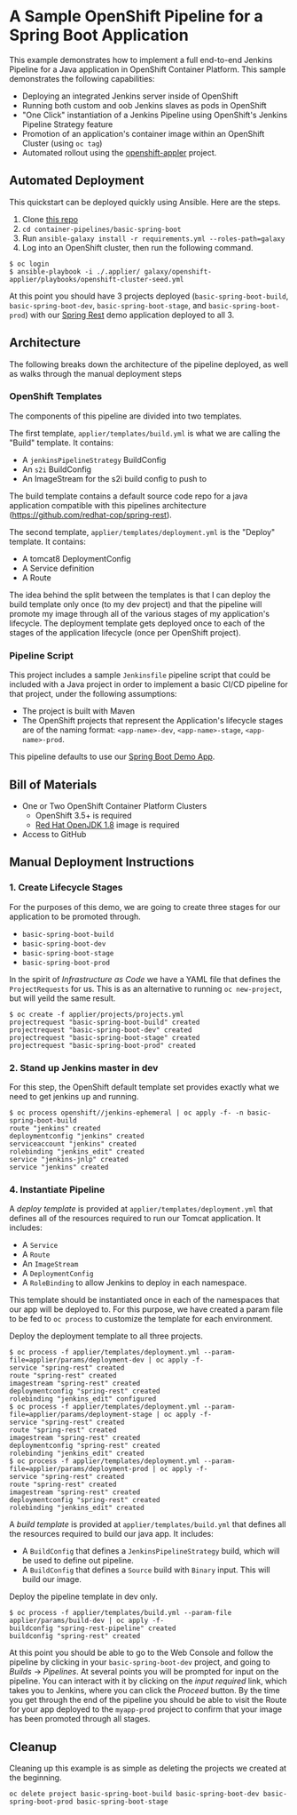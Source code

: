 # A Sample OpenShift Pipeline for a Spring Boot Application

This example demonstrates how to implement a full end-to-end Jenkins Pipeline for a Java application in OpenShift Container Platform. This sample demonstrates the following capabilities:

* Deploying an integrated Jenkins server inside of OpenShift
* Running both custom and oob Jenkins slaves as pods in OpenShift
* "One Click" instantiation of a Jenkins Pipeline using OpenShift's Jenkins Pipeline Strategy feature
* Promotion of an application's container image within an OpenShift Cluster (using `oc tag`)
* Automated rollout using the [openshift-appler](https://github.com/redhat-cop/openshift-applier) project.

## Automated Deployment

This quickstart can be deployed quickly using Ansible. Here are the steps.

1. Clone [this repo](https://github.com/redhat-cop/container-pipelines)
2. `cd container-pipelines/basic-spring-boot`
3. Run `ansible-galaxy install -r requirements.yml --roles-path=galaxy`
2. Log into an OpenShift cluster, then run the following command.
```
$ oc login
$ ansible-playbook -i ./.applier/ galaxy/openshift-applier/playbooks/openshift-cluster-seed.yml
```

At this point you should have 3 projects deployed (`basic-spring-boot-build`, `basic-spring-boot-dev`, `basic-spring-boot-stage`, and `basic-spring-boot-prod`) with our [Spring Rest](https://github.com/redhat-cop/spring-rest) demo application deployed to all 3.

## Architecture

The following breaks down the architecture of the pipeline deployed, as well as walks through the manual deployment steps

### OpenShift Templates

The components of this pipeline are divided into two templates.

The first template, `applier/templates/build.yml` is what we are calling the "Build" template. It contains:

* A `jenkinsPipelineStrategy` BuildConfig
* An `s2i` BuildConfig
* An ImageStream for the s2i build config to push to

The build template contains a default source code repo for a java application compatible with this pipelines architecture (https://github.com/redhat-cop/spring-rest).

The second template, `applier/templates/deployment.yml` is the "Deploy" template. It contains:

* A tomcat8 DeploymentConfig
* A Service definition
* A Route

The idea behind the split between the templates is that I can deploy the build template only once (to my dev project) and that the pipeline will promote my image through all of the various stages of my application's lifecycle. The deployment template gets deployed once to each of the stages of the application lifecycle (once per OpenShift project).

### Pipeline Script

This project includes a sample `Jenkinsfile` pipeline script that could be included with a Java project in order to implement a basic CI/CD pipeline for that project, under the following assumptions:

* The project is built with Maven
* The OpenShift projects that represent the Application's lifecycle stages are of the naming format: `<app-name>-dev`, `<app-name>-stage`, `<app-name>-prod`.

This pipeline defaults to use our [Spring Boot Demo App](https://github.com/redhat-cop/spring-rest).

## Bill of Materials

* One or Two OpenShift Container Platform Clusters
  * OpenShift 3.5+ is required
  * [Red Hat OpenJDK 1.8](https://access.redhat.com/containers/?tab=overview#/registry.access.redhat.com/redhat-openjdk-18/openjdk18-openshift) image is required
* Access to GitHub

## Manual Deployment Instructions

### 1. Create Lifecycle Stages

For the purposes of this demo, we are going to create three stages for our application to be promoted through.

- `basic-spring-boot-build`
- `basic-spring-boot-dev`
- `basic-spring-boot-stage`
- `basic-spring-boot-prod`

In the spirit of _Infrastructure as Code_ we have a YAML file that defines the `ProjectRequests` for us. This is as an alternative to running `oc new-project`, but will yeild the same result.

```
$ oc create -f applier/projects/projects.yml
projectrequest "basic-spring-boot-build" created
projectrequest "basic-spring-boot-dev" created
projectrequest "basic-spring-boot-stage" created
projectrequest "basic-spring-boot-prod" created
```

### 2. Stand up Jenkins master in dev

For this step, the OpenShift default template set provides exactly what we need to get jenkins up and running.

```
$ oc process openshift//jenkins-ephemeral | oc apply -f- -n basic-spring-boot-build
route "jenkins" created
deploymentconfig "jenkins" created
serviceaccount "jenkins" created
rolebinding "jenkins_edit" created
service "jenkins-jnlp" created
service "jenkins" created
```

### 4. Instantiate Pipeline

A _deploy template_ is provided at `applier/templates/deployment.yml` that defines all of the resources required to run our Tomcat application. It includes:

* A `Service`
* A `Route`
* An `ImageStream`
* A `DeploymentConfig`
* A `RoleBinding` to allow Jenkins to deploy in each namespace.

This template should be instantiated once in each of the namespaces that our app will be deployed to. For this purpose, we have created a param file to be fed to `oc process` to customize the template for each environment.

Deploy the deployment template to all three projects.
```
$ oc process -f applier/templates/deployment.yml --param-file=applier/params/deployment-dev | oc apply -f-
service "spring-rest" created
route "spring-rest" created
imagestream "spring-rest" created
deploymentconfig "spring-rest" created
rolebinding "jenkins_edit" configured
$ oc process -f applier/templates/deployment.yml --param-file=applier/params/deployment-stage | oc apply -f-
service "spring-rest" created
route "spring-rest" created
imagestream "spring-rest" created
deploymentconfig "spring-rest" created
rolebinding "jenkins_edit" created
$ oc process -f applier/templates/deployment.yml --param-file=applier/params/deployment-prod | oc apply -f-
service "spring-rest" created
route "spring-rest" created
imagestream "spring-rest" created
deploymentconfig "spring-rest" created
rolebinding "jenkins_edit" created
```

A _build template_ is provided at `applier/templates/build.yml` that defines all the resources required to build our java app. It includes:

* A `BuildConfig` that defines a `JenkinsPipelineStrategy` build, which will be used to define out pipeline.
* A `BuildConfig` that defines a `Source` build with `Binary` input. This will build our image.

Deploy the pipeline template in dev only.
```
$ oc process -f applier/templates/build.yml --param-file applier/params/build-dev | oc apply -f-
buildconfig "spring-rest-pipeline" created
buildconfig "spring-rest" created
```

At this point you should be able to go to the Web Console and follow the pipeline by clicking in your `basic-spring-boot-dev` project, and going to *Builds* -> *Pipelines*. At several points you will be prompted for input on the pipeline. You can interact with it by clicking on the _input required_ link, which takes you to Jenkins, where you can click the *Proceed* button. By the time you get through the end of the pipeline you should be able to visit the Route for your app deployed to the `myapp-prod` project to confirm that your image has been promoted through all stages.

## Cleanup

Cleaning up this example is as simple as deleting the projects we created at the beginning.

```
oc delete project basic-spring-boot-build basic-spring-boot-dev basic-spring-boot-prod basic-spring-boot-stage
```

